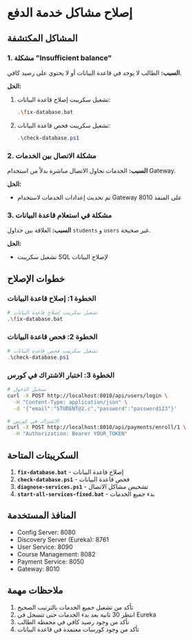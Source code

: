 # إصلاح مشاكل خدمة الدفع

## المشاكل المكتشفة

### 1. مشكلة "Insufficient balance"
**السبب:** الطالب لا يوجد في قاعدة البيانات أو لا يحتوي على رصيد كافي.

**الحل:**
1. تشغيل سكريبت إصلاح قاعدة البيانات:
   ```bash
   .\fix-database.bat
   ```

2. تشغيل سكريبت فحص قاعدة البيانات:
   ```powershell
   .\check-database.ps1
   ```

### 2. مشكلة الاتصال بين الخدمات
**السبب:** الخدمات تحاول الاتصال مباشرة بدلاً من استخدام Gateway.

**الحل:**
- تم تحديث إعدادات الخدمات لاستخدام Gateway على المنفذ 8010

### 3. مشكلة في استعلام قاعدة البيانات
**السبب:** العلاقة بين جداول `students` و `users` غير صحيحة.

**الحل:**
- تشغيل سكريبت SQL لإصلاح البيانات

## خطوات الإصلاح

### الخطوة 1: إصلاح قاعدة البيانات
```bash
# تشغيل سكريبت إصلاح قاعدة البيانات
.\fix-database.bat
```

### الخطوة 2: فحص قاعدة البيانات
```powershell
# تشغيل سكريبت فحص قاعدة البيانات
.\check-database.ps1
```

### الخطوة 3: اختبار الاشتراك في كورس
```bash
# تسجيل الدخول
curl -X POST http://localhost:8010/api/users/login \
  -H "Content-Type: application/json" \
  -d '{"email":"STUDENT@2.c","password":"password123"}'

# الاشتراك في كورس
curl -X POST http://localhost:8010/api/payments/enroll/1 \
  -H "Authorization: Bearer YOUR_TOKEN"
```

## السكريبتات المتاحة

1. **`fix-database.bat`** - إصلاح قاعدة البيانات
2. **`check-database.ps1`** - فحص قاعدة البيانات
3. **`diagnose-services.ps1`** - تشخيص مشاكل الاتصال
4. **`start-all-services-fixed.bat`** - بدء جميع الخدمات

## المنافذ المستخدمة

- Config Server: 8080
- Discovery Server (Eureka): 8761
- User Service: 8090
- Course Management: 8082
- Payment Service: 8050
- Gateway: 8010

## ملاحظات مهمة

1. تأكد من تشغيل جميع الخدمات بالترتيب الصحيح
2. انتظر 30 ثانية بعد بدء الخدمات حتى تتسجل في Eureka
3. تأكد من وجود رصيد كافي في محفظة الطالب
4. تأكد من وجود كورسات معتمدة في قاعدة البيانات 
